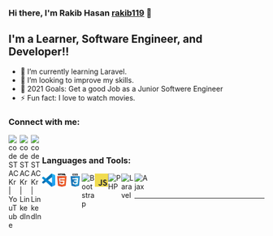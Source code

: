### Hi there, I'm Rakib Hasan [rakib119] 👋

## I'm a Learner, Software Engineer, and Developer!!
- 🌱 I’m currently learning Laravel.
- 👯 I’m looking to improve my skills.
- 🥅 2021 Goals: Get a good Job as a Junior Softwere Engineer
- ⚡ Fun fact: I love to watch movies.

### Connect with me:

[<img align="left" alt="codeSTACKr | YouTube" width="22px" src="https://cdn.jsdelivr.net/npm/simple-icons@v3/icons/facebook.svg" />][facebook]
[<img align="left" alt="codeSTACKr | LinkedIn" width="22px" src="https://cdn.jsdelivr.net/npm/simple-icons@v3/icons/linkedin.svg" />][linkedin]
[<img align="left" alt="codeSTACKr | LinkedIn" width="22px" src="https://cdn.jsdelivr.net/npm/simple-icons@v3/icons/telegram.svg" />][telegram]

<br />

### Languages and Tools:

<img align="left" alt="Visual Studio Code" width="26px" src="https://raw.githubusercontent.com/github/explore/80688e429a7d4ef2fca1e82350fe8e3517d3494d/topics/visual-studio-code/visual-studio-code.png" />
<img align="left" alt="HTML5" width="26px" src="https://raw.githubusercontent.com/github/explore/80688e429a7d4ef2fca1e82350fe8e3517d3494d/topics/html/html.png" />
<img align="left" alt="CSS3" width="26px" src="https://raw.githubusercontent.com/github/explore/80688e429a7d4ef2fca1e82350fe8e3517d3494d/topics/css/css.png" />

<img align="left" alt="Bootstrap" width="26px" src="https://d29fhpw069ctt2.cloudfront.net/icon/image/38839/preview.svg" />

<img align="left" alt="JavaScript" width="26px" src="https://raw.githubusercontent.com/github/explore/80688e429a7d4ef2fca1e82350fe8e3517d3494d/topics/javascript/javascript.png" />
<img align="left" alt="PHP" width="26px" src="https://www.php.net/images/logos/new-php-logo.png" />

<img align="left" alt="Laravel" width="26px" src="https://upload.wikimedia.org/wikipedia/commons/9/9a/Laravel.svg" />

<img align="left" alt="Ajax" width="26px" src="https://icon-library.com/images/ajax-icon/ajax-icon-7.jpg" />

<br />
<br />

---

[facebook]: https://www.facebook.com/rakib.hasan.313924
[linkedin]: https://www.linkedin.com/in/rakib-hasan-a0b6291a3/
[telegram ]: https://t.me/md_rakib_hasan
[rakib119 ]: https://www.linkedin.com/in/rakib-hasan-a0b6291a3/

